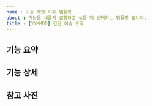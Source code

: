 ```yaml
---
name : 기능 제안 이슈 템플릿
about : 기능을 새롭게 요청하고 싶을 때 선택하는 템플릿 입니다.
title : [YYMMDD] 간단 이슈 요약
---
```



## 기능 요약

## 기능 상세

## 참고 사진
